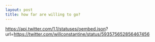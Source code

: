 ```yaml
---
layout: post
title: how far are willing to go?
---
```


https://api.twitter.com/1.1/statuses/oembed.json?
url=https://twitter.com/willconstantine/status/593575652856467456